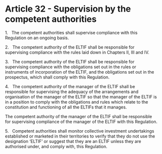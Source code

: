 # Article 32 - Supervision by the competent authorities


1.   The competent authorities shall supervise compliance with this Regulation on an ongoing basis.

2.   The competent authority of the ELTIF shall be responsible for supervising compliance with the rules laid down in Chapters II, III and IV.

3.   The competent authority of the ELTIF shall be responsible for supervising compliance with the obligations set out in the rules or instruments of incorporation of the ELTIF, and the obligations set out in the prospectus, which shall comply with this Regulation.

4.   The competent authority of the manager of the ELTIF shall be responsible for supervising the adequacy of the arrangements and organisation of the manager of the ELTIF so that the manager of the ELTIF is in a position to comply with the obligations and rules which relate to the constitution and functioning of all the ELTIFs that it manages.

The competent authority of the manager of the ELTIF shall be responsible for supervising compliance of the manager of the ELTIF with this Regulation.

5.   Competent authorities shall monitor collective investment undertakings established or marketed in their territories to verify that they do not use the designation ‘ELTIF’ or suggest that they are an ELTIF unless they are authorised under, and comply with, this Regulation.
